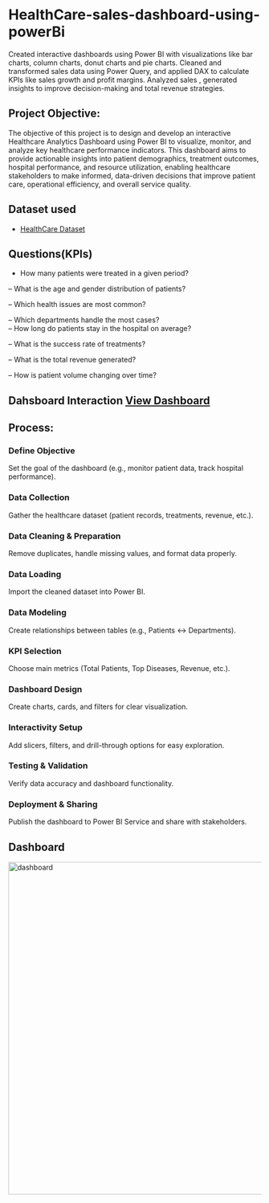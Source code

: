 # HealthCare-sales-dashboard-using-powerBi
Created interactive dashboards using Power BI with visualizations like bar charts, column charts, donut charts and pie charts. Cleaned and transformed sales data using Power Query, and applied DAX to calculate KPIs like sales growth and profit margins. Analyzed sales , generated insights to improve decision-making and total revenue strategies.

## Project Objective:

The objective of this project is to design and develop an interactive Healthcare Analytics Dashboard using Power BI to visualize, monitor, and analyze key healthcare performance indicators. This dashboard aims to provide actionable insights into patient demographics, treatment outcomes, hospital performance, and resource utilization, enabling healthcare stakeholders to make informed, data-driven decisions that improve patient care, operational efficiency, and overall service quality.

## Dataset used
- <a href="https://github.com/Dhruviprajapati05/HealthCare-sales-dashboard-using-powerBi/blob/main/Healthcare.xlsx">HealthCare Dataset</a>

## Questions(KPIs)

 - How many patients were treated in a given period?

 – What is the age and gender distribution of patients?

 – Which health issues are most common?

 – Which departments handle the most cases?
\
– How long do patients stay in the hospital on average?

 – What is the success rate of treatments?

– What is the total revenue generated?

 – How is patient volume changing over time?

 ## Dahsboard Interaction <a href="https://github.com/Dhruviprajapati05/HealthCare-sales-dashboard-using-powerBi/blob/main/dashboard.png">View Dashboard </a>

 ## Process:

### Define Objective

Set the goal of the dashboard (e.g., monitor patient data, track hospital performance).

### Data Collection

Gather the healthcare dataset (patient records, treatments, revenue, etc.).

### Data Cleaning & Preparation

Remove duplicates, handle missing values, and format data properly.

### Data Loading

Import the cleaned dataset into Power BI.

### Data Modeling

Create relationships between tables (e.g., Patients ↔ Departments).

### KPI Selection

Choose main metrics (Total Patients, Top Diseases, Revenue, etc.).

### Dashboard Design

Create charts, cards, and filters for clear visualization.

### Interactivity Setup

Add slicers, filters, and drill-through options for easy exploration.

### Testing & Validation

Verify data accuracy and dashboard functionality.

### Deployment & Sharing

Publish the dashboard to Power BI Service and share with stakeholders.

## Dashboard 
<img width="1172" height="662" alt="dashboard" src="https://github.com/user-attachments/assets/634b5b6d-e75e-457a-8ffc-ec5861eef6d2" />




